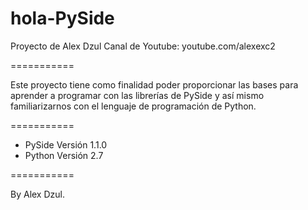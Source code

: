 hola-PySide
===========

Proyecto de Alex Dzul 
Canal de Youtube: youtube.com/alexexc2

===========

Este proyecto tiene como finalidad poder proporcionar las bases para aprender a programar con las librerías de PySide y así mismo familiarizarnos con el lenguaje de programación de Python.



===========

- PySide Versión 1.1.0
- Python Versión 2.7

===========

By Alex Dzul.

